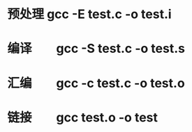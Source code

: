 # 预处理  gcc -E test.c -o test.i  
# 编译　　gcc -S test.c -o test.s
# 汇编　　gcc -c test.c -o test.o
# 链接　　gcc test.o -o test
